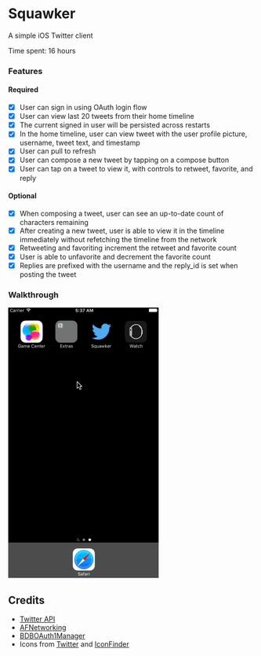 # Squawker
A simple iOS Twitter client

Time spent: 16 hours

### Features

#### Required

- [x] User can sign in using OAuth login flow
- [x] User can view last 20 tweets from their home timeline
- [x] The current signed in user will be persisted across restarts
- [x] In the home timeline, user can view tweet with the user profile picture, username, tweet text, and timestamp
- [x] User can pull to refresh
- [x] User can compose a new tweet by tapping on a compose button
- [x] User can tap on a tweet to view it, with controls to retweet, favorite, and reply

#### Optional

- [x] When composing a tweet, user can see an up-to-date count of characters remaining
- [x] After creating a new tweet, user is able to view it in the timeline immediately without refetching the timeline from the network
- [x] Retweeting and favoriting increment the retweet and favorite count
- [x] User is able to unfavorite and decrement the favorite count
- [x] Replies are prefixed with the username and the reply_id is set when posting the tweet

### Walkthrough
![Video Walkthrough](/res/codepath_squawker_demo.gif)

Credits
---------
* [Twitter API](https://dev.twitter.com/rest/public)
* [AFNetworking](https://github.com/AFNetworking/AFNetworking)
* [BDBOAuth1Manager](https://github.com/bdbergeron/BDBOAuth1Manager)
* Icons from [Twitter](https://dev.twitter.com/overview/general/image-resources) and [IconFinder](https://www.iconfinder.com/)
